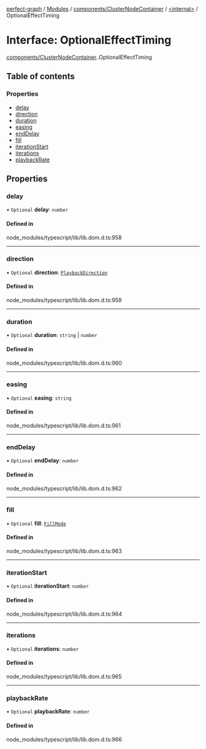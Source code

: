 [perfect-graph](../README.md) / [Modules](../modules.md) / [components/ClusterNodeContainer](../modules/components_ClusterNodeContainer.md) / [<internal\>](../modules/components_ClusterNodeContainer._internal_.md) / OptionalEffectTiming

# Interface: OptionalEffectTiming

[components/ClusterNodeContainer](../modules/components_ClusterNodeContainer.md).[<internal>](../modules/components_ClusterNodeContainer._internal_.md).OptionalEffectTiming

## Table of contents

### Properties

- [delay](components_ClusterNodeContainer._internal_.OptionalEffectTiming.md#delay)
- [direction](components_ClusterNodeContainer._internal_.OptionalEffectTiming.md#direction)
- [duration](components_ClusterNodeContainer._internal_.OptionalEffectTiming.md#duration)
- [easing](components_ClusterNodeContainer._internal_.OptionalEffectTiming.md#easing)
- [endDelay](components_ClusterNodeContainer._internal_.OptionalEffectTiming.md#enddelay)
- [fill](components_ClusterNodeContainer._internal_.OptionalEffectTiming.md#fill)
- [iterationStart](components_ClusterNodeContainer._internal_.OptionalEffectTiming.md#iterationstart)
- [iterations](components_ClusterNodeContainer._internal_.OptionalEffectTiming.md#iterations)
- [playbackRate](components_ClusterNodeContainer._internal_.OptionalEffectTiming.md#playbackrate)

## Properties

### delay

• `Optional` **delay**: `number`

#### Defined in

node_modules/typescript/lib/lib.dom.d.ts:958

___

### direction

• `Optional` **direction**: [`PlaybackDirection`](../modules/components_ClusterNodeContainer._internal_.md#playbackdirection)

#### Defined in

node_modules/typescript/lib/lib.dom.d.ts:959

___

### duration

• `Optional` **duration**: `string` \| `number`

#### Defined in

node_modules/typescript/lib/lib.dom.d.ts:960

___

### easing

• `Optional` **easing**: `string`

#### Defined in

node_modules/typescript/lib/lib.dom.d.ts:961

___

### endDelay

• `Optional` **endDelay**: `number`

#### Defined in

node_modules/typescript/lib/lib.dom.d.ts:962

___

### fill

• `Optional` **fill**: [`FillMode`](../modules/components_ClusterNodeContainer._internal_.md#fillmode)

#### Defined in

node_modules/typescript/lib/lib.dom.d.ts:963

___

### iterationStart

• `Optional` **iterationStart**: `number`

#### Defined in

node_modules/typescript/lib/lib.dom.d.ts:964

___

### iterations

• `Optional` **iterations**: `number`

#### Defined in

node_modules/typescript/lib/lib.dom.d.ts:965

___

### playbackRate

• `Optional` **playbackRate**: `number`

#### Defined in

node_modules/typescript/lib/lib.dom.d.ts:966
